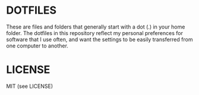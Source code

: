 # DOTFILES

These are files and folders that generally start with a dot (.) in your
home folder. The dotfiles in this repository reflect my personal
preferences for software that I use often, and want the settings to be
easily transferred from one computer to another.

# LICENSE

MIT (see LICENSE)
